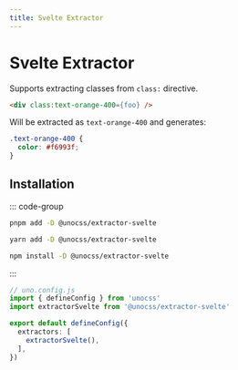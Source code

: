 ```yaml
---
title: Svelte Extractor
---
```


# Svelte Extractor

Supports extracting classes from `class:` directive.

```html
<div class:text-orange-400={foo} />
```

Will be extracted as `text-orange-400` and generates:

```css
.text-orange-400 {
  color: #f6993f;
}
```

## Installation

::: code-group
  ```bash [pnpm]
  pnpm add -D @unocss/extractor-svelte
  ```
  ```bash [yarn]
  yarn add -D @unocss/extractor-svelte
  ```
  ```bash [npm]
  npm install -D @unocss/extractor-svelte
  ```
:::

```ts
// uno.config.js
import { defineConfig } from 'unocss'
import extractorSvelte from '@unocss/extractor-svelte'

export default defineConfig({
  extractors: [
    extractorSvelte(),
  ],
})
```

